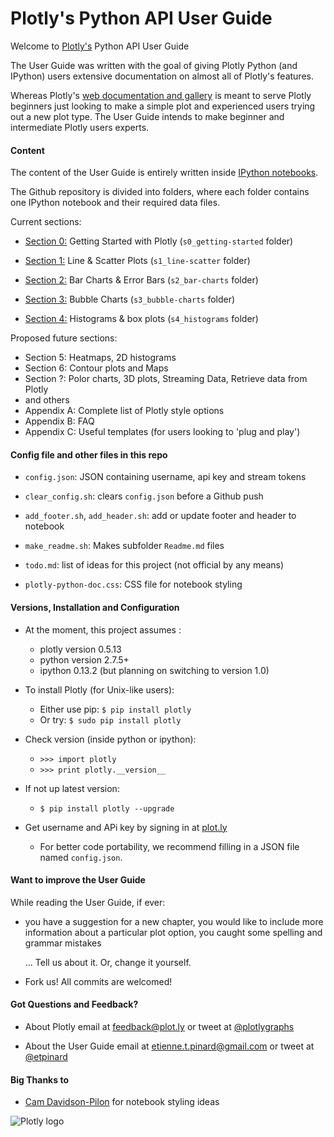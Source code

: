 Plotly's Python API User Guide
===============================

Welcome to [Plotly's](https://plot.ly) Python API User Guide

The User Guide was written with the goal of giving Plotly Python (and IPython)
users extensive documentation on almost all of Plotly's features. 

Whereas Plotly's [web documentation and
gallery](https://plot.ly/api/python/docs) is meant to serve Plotly beginners
just looking to make a simple plot and experienced users trying out a new plot
type.  The User Guide intends to make beginner and intermediate Plotly users
experts.


#### Content

The content of the User Guide is entirely written inside [IPython
notebooks](http://ipython.org/notebook.html). 

The Github repository is divided into folders, where each folder contains 
one IPython notebook and their required data files.

Current sections:

* [Section 0:](http://nbviewer.ipython.org/github/etpinard/plotly-python-doc/blob/master/s0_getting-started/s0_getting-started.ipynb)
  Getting Started with Plotly (`s0_getting-started` folder)

* [Section 1:](http://nbviewer.ipython.org/github/etpinard/plotly-python-doc/blob/master/s1_line-scatter/s1_line-scatter.ipynb)
  Line & Scatter Plots (`s1_line-scatter` folder)

* [Section 2:](http://nbviewer.ipython.org/github/etpinard/plotly-python-doc/blob/master/s2_bar-charts/s2_bar-charts.ipynb)
  Bar Charts & Error Bars (`s2_bar-charts` folder)

* [Section 3:](http://nbviewer.ipython.org/github/etpinard/plotly-python-doc/blob/master/s3_bubble-charts/s3_bubble-charts.ipynb)
  Bubble Charts (`s3_bubble-charts` folder)

* [Section 4:](http://nbviewer.ipython.org/github/etpinard/plotly-python-doc/blob/master/s4_histograms/s4_histograms.ipynb)
  Histograms & box plots (`s4_histograms` folder)

Proposed future sections:

* Section 5: Heatmaps, 2D histograms
* Section 6: Contour plots and Maps
* Section ?: Polor charts, 3D plots, Streaming Data, Retrieve data from Plotly
* and others
* Appendix A: Complete list of Plotly style options
* Appendix B: FAQ
* Appendix C: Useful templates (for users looking to 'plug and play')


#### Config file and other files in this repo

* `config.json`: JSON containing username, api key and stream tokens

* `clear_config.sh`: clears `config.json` before a Github push

* `add_footer.sh`, `add_header.sh`: add or update footer and header to notebook

* `make_readme.sh`: Makes subfolder `Readme.md` files

* `todo.md`: list of ideas for this project (not official by any means)

* `plotly-python-doc.css`: CSS file for notebook styling

#### Versions, Installation and Configuration

* At the moment, this project assumes :
  - plotly version 0.5.13
  - python version 2.7.5+
  - ipython 0.13.2 (but planning on switching to version 1.0)

* To install Plotly (for Unix-like users): 
  - Either use pip: `$ pip install plotly`
  - Or try: `$ sudo pip install plotly`

* Check version (inside python or ipython): 
  - `>>> import plotly`
  - `>>> print plotly.__version__`

* If not up latest version:
  - `$ pip install plotly --upgrade`

* Get username and APi key by signing in at [plot.ly](https://plot.ly/)
  - For better code portability, we recommend filling in a JSON file 
    named `config.json`.


#### Want to improve the User Guide

While reading the User Guide, if ever:

* you have a suggestion for a new chapter, 
  you would like to include more information about a particular plot option,
  you caught some spelling and grammar mistakes 

  ... Tell us about it. Or, change it yourself.

* Fork us! All commits are welcomed!

#### Got Questions and Feedback? 

* About Plotly
  email at feedback@plot.ly 
  or tweet at [@plotlygraphs](https://twitter.com/plotlygraphs)

* About the User Guide
  email at etienne.t.pinard@gmail.com
  or tweet at [@etpinard](https://twitter.com/etpinard)

#### Big Thanks to

* [Cam Davidson-Pilon](http://nbviewer.ipython.org/github/CamDavidsonPilon/Probabilistic-Programming-and-Bayesian-Methods-for-Hackers/blob/master/Prologue/Prologue.ipynb) 
  for notebook styling ideas


![Plotly logo](http://upload.wikimedia.org/wikipedia/commons/2/26/Logo_%281%29.png)

